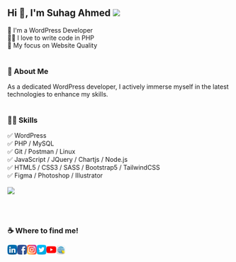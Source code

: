 ## Hi :wave:, I'm Suhag Ahmed <img width="35" src="https://em-content.zobj.net/source/microsoft-teams/363/technologist-light-skin-tone_1f9d1-1f3fb-200d-1f4bb.png">

👑 I'm a WordPress Developer <br />
👨‍💻 I love to write code in PHP <br />
🎯 My focus on Website Quality <br /><br />
<!--🌱 -->


### 🚀 About Me
As a dedicated WordPress developer, I actively immerse myself in the latest technologies to enhance my skills. <br /><br />


### 👨‍💻 Skills
✅ WordPress <br />
✅ PHP / MySQL <br />
✅ Git / Postman / Linux <br />
✅ JavaScript / JQuery / Chartjs / Node.js <br />
✅ HTML5 / CSS3 / SASS / Bootstrap5 / TailwindCSS <br />
✅ Figma / Photoshop / Illustrator <br />


<!-- 🔭 I’m currently working on BarakaUI Theme -->
<!-- - 📚 I’m currently learning WordPress Plugin Development. -->


<a href="https://github.com/suhag10">
  <img align="center" src="https://github-readme-stats.vercel.app/api/top-langs?username=suhag10&layout=compact&langs_count=8&card_width=320" />
</a>

<br /><br />

### ☕ Where to find me!
<p align="center">
  <a href="https://www.linkedin.com/in/suhag11/">
    <img align="left" alt="LinkedIn" width="22px" src="https://raw.githubusercontent.com/suhag10/cdn/main/images/social-media/linkedin.png" />
  </a>
<!--   <a href="https://github.com/suhag10">
    <img align="left" alt="GitHub" width="22px" src="https://raw.githubusercontent.com/suhag10/cdn/main/images/social-media/github-sign.png" />
  </a> -->
  <a href="https://www.facebook.com/suhag15">
    <img align="left" alt="Facebook" width="22px" src="https://raw.githubusercontent.com/suhag10/cdn/main/images/social-media/facebook.png" />
  </a>
  <a href="https://www.instagram.com/suhag_11/">
    <img align="left" alt="Instagram" width="22px" src="https://raw.githubusercontent.com/suhag10/cdn/main/images/social-media/instagram.png" />
  </a>
  <a href="https://twitter.com/suhag_11">
    <img align="left" alt="Twitter" width="22px" src="https://raw.githubusercontent.com/suhag10/cdn/main/images/social-media/twitter-1.png" />
  </a>
  <a href="https://www.youtube.com/channel/@suhag10">
    <img align="left" alt="Youtube" width="22px" src="https://raw.githubusercontent.com/suhag10/cdn/main/images/social-media/youtube.png" />
  </a>
  <a href="https://suhag10.github.io/portfolio/">
    <img align="left" alt="Portfolio" width="22px" src="https://raw.githubusercontent.com/suhag10/cdn/main/images/social-media/website.png" />
  </a>
</p>

<!--
### Hi there 👋

**suhag10/suhag10** is a ✨ _special_ ✨ repository because its `README.md` (this file) appears on your GitHub profile.

Here are some ideas to get you started:

- 🔭 I’m currently working on ...
- 🌱 I’m currently learning ...
- 👯 I’m looking to collaborate on ...
- 🤔 I’m looking for help with ...
- 💬 Ask me about ...
- 📫 How to reach me: ...
- 😄 Pronouns: ...
- ⚡ Fun fact: ...
-->
